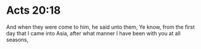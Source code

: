 # Acts 20:18

And when they were come to him, he said unto them, Ye know, from the first day that I came into Asia, after what manner I have been with you at all seasons,